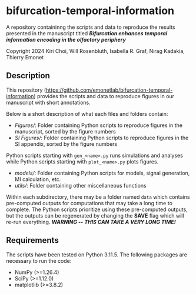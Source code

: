 # bifurcation-temporal-information

A repository containinng the scripts and data to reproduce the results presented in the manuscript titled **_Bifurcation enhances temporal information encoding in the olfactory periphery_**

Copyright 2024 Kiri Choi, Will Rosenbluth, Isabella R. Graf, Nirag Kadakia, Thierry Emonet

## Description

This repository (https://github.com/emonetlab/bifurcation-temporal-information) provides the scripts and data to reproduce figures in our manuscript with short annotations.

Below is a short description of what each files and folders contain:

- *Figures/*: Folder containing Python scripts to reproduce figures in the manuscript, sorted by the figure numbers
- *SI Figures/*: Folder containing Python scripts to reproduce figures in the SI appendix, sorted by the figure numbers

Python scripts starting with `gen_<name>.py` runs simulations and analyses while Python scripts starting with `plot_<name>.py` plots figures. 

- *models/*: Folder containing Python scripts for models, signal generation, MI calculation, etc.
- *utils/*: Folder containing other miscellaneous functions

Within each subdirectory, there may be a folder named `data` which contains pre-computed outputs for computations that may take a long time to complete. The Python scripts prioritize using these pre-computed outputs, but the outputs can be regenerated by changing the **SAVE** flag which will re-run everything. ***WARNING -- THIS CAN TAKE A VERY LONG TIME!***

## Requirements

The scripts have been tested on Python 3.11.5. The following packages are necessary to run the code:

* NumPy (>=1.26.4)
* SciPy (>=1.12.0)
* matplotlib (>=3.8.2)
